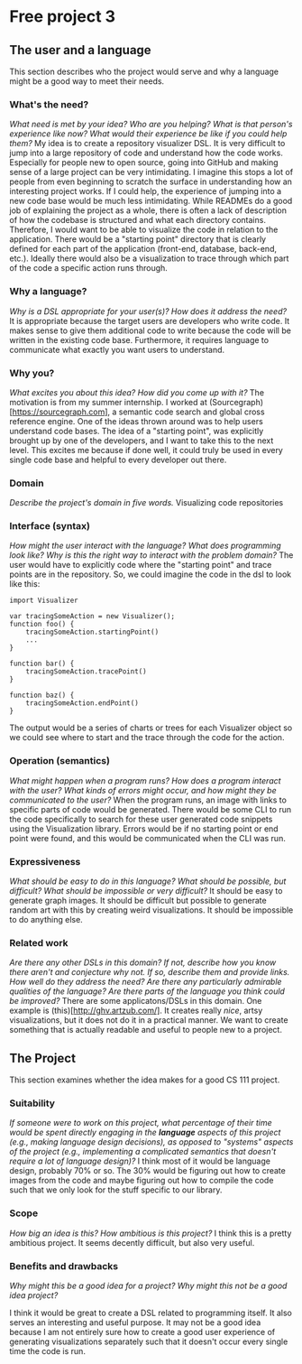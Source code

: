 # Free project 3

## The user and a language
This section describes who the project would serve and why a language might be a
good way to meet their needs.


### What's the need?
_What need is met by your idea? Who are you helping? What is that person's
experience like now? What would their experience be like if you could help 
them?_
My idea is to create a repository visualizer DSL. It is very difficult to jump
into a large repository of code and understand how the code works. Especially for
people new to open source, going into GitHub and making sense of a large project
can be very intimidating. I imagine this stops a lot of people from even beginning
to scratch the surface in understanding how an interesting project works. If I
could help, the experience of jumping into a new code base would be much less
intimidating. While READMEs do a good job of explaining the project as a whole,
there is often a lack of description of how the codebase is structured and what
each directory contains. Therefore, I would want to be able to visualize the 
code in relation to the application. There would be a "starting point" directory
that is clearly defined for each part of the application (front-end, database, 
back-end, etc.). Ideally there would also be a visualization to trace through 
which part of the code a specific action runs through. 

### Why a language?
_Why is a DSL appropriate for your user(s)? How does it address the need?_
It is appropriate because the target users are developers who write code.
It makes sense to give them additional code to write because the code will be
written in the existing code base. Furthermore, it requires language to
communicate what exactly you want users to understand.

### Why you?
_What excites you about this idea? How did you come up with it?_
The motivation is from my summer internship.  I worked at (Sourcegraph)[https://sourcegraph.com], a semantic code search and global cross reference engine. One
of the ideas thrown around was to help users understand code bases. The idea of
a "starting point", was explicitly brought up by one of the developers, and I
want to take this to the next level. This excites me because if done well, it
could truly be used in every single code base and helpful to every developer
out there.

### Domain
_Describe the project's domain in five words._
Visualizing code repositories

### Interface (syntax)
_How might the user interact with the language? What does programming look 
like? Why is this the right way to interact with the problem domain?_ 
The user would have to explicitly code where the "starting point" and trace
points are in the repository. So, we could imagine the code in the dsl to look
like this: 

```
import Visualizer

var tracingSomeAction = new Visualizer();
function foo() {
	tracingSomeAction.startingPoint()
	...
}

function bar() {
	tracingSomeAction.tracePoint()
}

function baz() {
	tracingSomeAction.endPoint()	
}
```

The output would be a series of charts or trees for each Visualizer object so
we could see where to start and the trace through the code for the action.
 
### Operation (semantics)
_What might happen when a program runs? How does a program interact with the
user? What kinds of errors might occur, and how might they be communicated to
the user?_
When the program runs, an image with links to specific parts of code would be
generated.  There would be some CLI to run the code specifically to search for
these user generated code snippets using the Visualization library. Errors would
be if no starting point or end point were found, and this would be communicated
when the CLI was run. 

### Expressiveness
_What should be easy to do in this language? What should be possible, but
difficult? What should be impossible or very difficult?_
It should be easy to generate graph images. It should be difficult but possible
to generate random art with this by creating weird visualizations. It should be
impossible to do anything else.

### Related work
_Are there any other DSLs in this domain? If not, describe how you know there
aren't and conjecture why not. If so, describe them and provide links. How well 
do they address the need? Are there any particularly admirable qualities of the
language? Are there parts of the language you think could be improved?_
There are some applicatons/DSLs in this domain. One example is (this)[http://ghv.artzub.com/].
It creates really _nice_, artsy visualizations, but it does not do it in a practical
manner. We want to create something that is actually readable and useful to 
people new to a project.

## The Project
This section examines whether the idea makes for a good CS 111 project.


### Suitability
_If someone were to work on this project, what percentage of their time would be
spent directly engaging in the **language** aspects of this project (e.g.,
making language design decisions), as opposed to "systems" aspects of the
project (e.g., implementing a complicated semantics that doesn't require a lot
of language design)?_
I think most of it would be language design, probably 70% or so. The 30% would 
be figuring out how to create images from the code and maybe figuring out how to
compile the code such that we only look for the stuff specific to our library. 


### Scope
_How big an idea is this? How ambitious is this project?_
I think this is a pretty ambitious project. It seems decently difficult, but
also very useful.

### Benefits and drawbacks
_Why might this be a good idea for a project? Why might this not be a good idea 
project?_

I think it would be great to create a DSL related to programming itself. It also
serves an interesting and useful purpose. It may not be a good idea because I am
not entirely sure how to create a good user experience of generating visualizations
separately such that it doesn't occur every single time the code is run.

